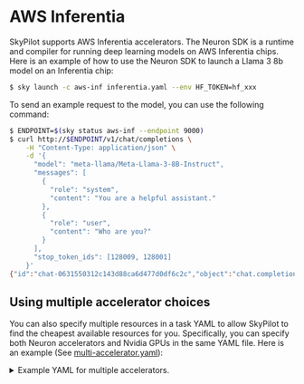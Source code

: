 # AWS Inferentia

SkyPilot supports AWS Inferentia accelerators. The Neuron SDK is a runtime and compiler for running deep learning models on AWS Inferentia chips. Here is an example of how to use the Neuron SDK to launch a Llama 3 8b model on an Inferentia chip:

```bash
$ sky launch -c aws-inf inferentia.yaml --env HF_TOKEN=hf_xxx
```

To send an example request to the model, you can use the following command:

```bash
$ ENDPOINT=$(sky status aws-inf --endpoint 9000)
$ curl http://$ENDPOINT/v1/chat/completions \
    -H "Content-Type: application/json" \
    -d '{
      "model": "meta-llama/Meta-Llama-3-8B-Instruct",
      "messages": [
        {
          "role": "system",
          "content": "You are a helpful assistant."
        },
        {
          "role": "user",
          "content": "Who are you?"
        }
      ],
      "stop_token_ids": [128009, 128001]
    }'
{"id":"chat-0631550312c143d88ca6d477d0df6c2c","object":"chat.completion","created":1727751137,"model":"meta-llama/Meta-Llama-3-8B-Instruct","choices":[{"index":0,"message":{"role":"assistant","content":"I'm a helpful assistant! I","tool_calls":[]},"logprobs":null,"finish_reason":"length","stop_reason":null}],"usage":{"prompt_tokens":25,"total_tokens":32,"completion_tokens":7},"prompt_logprobs":null}
```

## Using multiple accelerator choices

You can also specify multiple resources in a task YAML to allow SkyPilot to find the cheapest available resources for you. Specifically, you can specify both Neuron accelerators and Nvidia GPUs in the same YAML file. Here is an example (See [multi-accelerator.yaml](./multi-accelerator.yaml)):

<details>

<summary>Example YAML for multiple accelerators.</summary>

```yaml
resources:
  accelerators: {A100:1, Inferentia:6}
  disk_size: 512
  ports: 9000

envs:
  MODEL_NAME: meta-llama/Meta-Llama-3-8B-Instruct
  HF_TOKEN: # fill

setup: |
  if command -v nvidia-smi; then
    pip install vllm==0.4.2
    pip install flash-attn==2.5.9.post1
  else
    # Install transformers-neuronx and its dependencies
    sudo apt-get install -y python3.10-venv g++
    python3.10 -m venv aws_neuron_venv_pytorch
    source aws_neuron_venv_pytorch/bin/activate
    pip install ipykernel
    python3.10 -m ipykernel install --user --name aws_neuron_venv_pytorch --display-name "Python (torch-neuronx)"
    pip install jupyter notebook
    pip install environment_kernels
    python -m pip config set global.extra-index-url https://pip.repos.neuron.amazonaws.com
    python -m pip install wget
    python -m pip install awscli
    python -m pip install --upgrade neuronx-cc==2.* --pre torch-neuronx==2.1.* torchvision transformers-neuronx

    # Install latest version of triton.
    # Reference: https://github.com/vllm-project/vllm/issues/6987
    pip install -U --index-url https://aiinfra.pkgs.visualstudio.com/PublicPackages/_packaging/Triton-Nightly/pypi/simple triton-nightly

    # Install vLLM from source. Avoid using dir name 'vllm' due to import conflict.
    # Reference: https://github.com/vllm-project/vllm/issues/1814#issuecomment-1837122930
    git clone https://github.com/vllm-project/vllm.git vllm_repo
    cd vllm_repo
    pip install -U -r requirements-neuron.txt
    VLLM_TARGET_DEVICE="neuron" pip install -e .

    python -c "import huggingface_hub; huggingface_hub.login('${HF_TOKEN}')"

    sudo apt update
    sudo apt install -y numactl
  fi

run: |
  if command -v nvidia-smi; then
    TENSOR_PARALLEL_SIZE=$SKYPILOT_NUM_GPUS_PER_NODE
    PREFIX=""
    DEVICE="cuda"
  else
    source aws_neuron_venv_pytorch/bin/activate
    # Calculate the tensor parallel size. vLLM requires the tensor parallel size
    # to be a factor of the number of attention heads, which is 32 for the model.
    # Here we calculate the largest power of 2 that is less than or equal to the
    # number of GPUs per node.
    TENSOR_PARALLEL_SIZE=1
    while [ $(($TENSOR_PARALLEL_SIZE * 2)) -le $SKYPILOT_NUM_GPUS_PER_NODE ]; do
      TENSOR_PARALLEL_SIZE=$(($TENSOR_PARALLEL_SIZE * 2))
    done
    NEURON_RT_VISIBLE_CORES="0-$(($TENSOR_PARALLEL_SIZE - 1))"
    OMP_NUM_THREADS=$SKYPILOT_NUM_GPUS_PER_NODE
    MASTER_PORT=12355
    LD_LIBRARY_PATH="$LD_LIBRARY_PATH:/home/ubuntu/miniconda3/lib"
    PREFIX="numactl --cpunodebind=0 --membind=0"
    DEVICE="neuron"
  fi
  $PREFIX python3 -m vllm.entrypoints.openai.api_server \
    --device $DEVICE \
    --model $MODEL_NAME \
    --tensor-parallel-size $TENSOR_PARALLEL_SIZE \
    --max-num-seqs 16 \
    --max-model-len 32 \
    --block-size 32 \
    --port 9000
```

</details>
